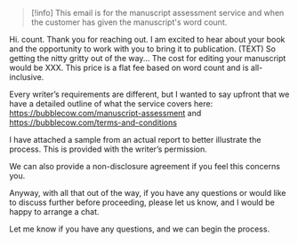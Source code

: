 > [!info]
>  This email is for the manuscript assessment service and when the customer has  given the manuscript's word count. 


Hi.
count.
Thank you for reaching out. I am excited to hear about your book and the opportunity to work with you to bring it to publication.
(TEXT)
So getting the nitty gritty out of the way...
The cost for editing your manuscript would be XXX. This price is a flat fee based on word count and is all-inclusive.

  

Every writer’s requirements are different, but I wanted to say upfront that we have a detailed outline of what the service covers here: https://bubblecow.com/manuscript-assessment and https://bubblecow.com/terms-and-conditions

  

I have attached a sample from an actual report to better illustrate the process. This is provided with the writer’s permission.

  

We can also provide a non-disclosure agreement if you feel this concerns you. 

  

Anyway, with all that out of the way, if you have any questions or would like to discuss further before proceeding, please let us know, and I would be happy to arrange a chat.

  

Let me know if you have any questions, and we can begin the process. 